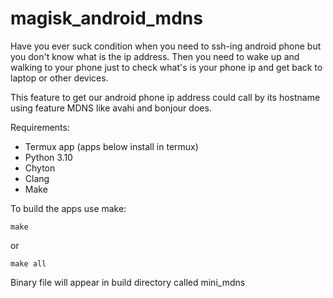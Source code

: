 # magisk_android_mdns

Have you ever suck condition when you need to ssh-ing android phone but you don't know what is the ip address. Then you need to wake up and walking to your phone just to check what's is your phone ip and get back to laptop or other devices.

This feature to get our android phone ip address could call by its hostname using feature MDNS like avahi and bonjour does.

Requirements:
- Termux app (apps below install in termux)
- Python 3.10
- Chyton
- Clang
- Make

To build the apps use make:
```
make
```
or
```
make all
```
Binary file will appear in build directory called mini_mdns

